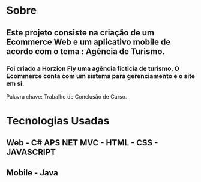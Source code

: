 # Sobre
## Este projeto consiste na criação de um Ecommerce Web e um aplicativo mobile de acordo com o tema : Agência de Turismo. 
### Foi criado a Horzion Fly uma agência ficticia de turismo, O Ecommerce conta com um sistema para gerenciamento e o site em si. 
Palavra chave: Trabalho de Conclusão de Curso.

# Tecnologias Usadas 
## Web -  C# APS NET MVC - HTML - CSS - JAVASCRIPT
## Mobile - Java 
